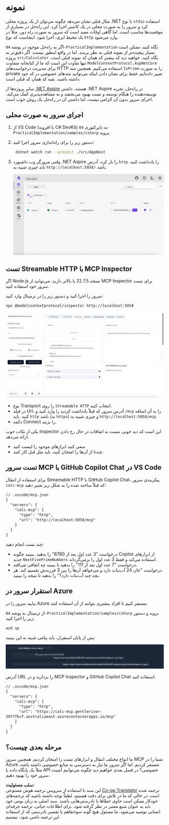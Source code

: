 <!--
CO_OP_TRANSLATOR_METADATA:
{
  "original_hash": "0bc7bd48f55f1565f1d95ccb2c16f728",
  "translation_date": "2025-07-13T23:03:54+00:00",
  "source_file": "04-PracticalImplementation/samples/csharp/README.md",
  "language_code": "fa"
}
-->
# نمونه

مثال قبلی نشان می‌دهد چگونه می‌توان از یک پروژه محلی .NET با نوع `stdio` استفاده کرد و سرور را به صورت محلی در یک کانتینر اجرا کرد. این راه‌حل در بسیاری از موقعیت‌ها مناسب است. اما گاهی اوقات مفید است که سرور به صورت راه دور، مثلاً در یک محیط ابری، اجرا شود. اینجاست که نوع `http` وارد می‌شود.

اگر به راه‌حل موجود در پوشه `04-PracticalImplementation` نگاه کنید، ممکن است بسیار پیچیده‌تر از نمونه قبلی به نظر برسد. اما در واقع اینطور نیست. اگر دقیق‌تر به پروژه `src/Calculator` نگاه کنید، خواهید دید که بیشتر کد همان کد نمونه قبلی است. تنها تفاوت این است که ما از کتابخانه متفاوت `ModelContextProtocol.AspNetCore` برای مدیریت درخواست‌های HTTP استفاده می‌کنیم. همچنین متد `IsPrime` را به صورت private تغییر داده‌ایم، فقط برای نشان دادن اینکه می‌توانید متدهای خصوصی در کد خود داشته باشید. بقیه کد همان کد قبلی است.

سایر پروژه‌ها از [.NET Aspire](https://learn.microsoft.com/dotnet/aspire/get-started/aspire-overview) هستند. داشتن .NET Aspire در راه‌حل، تجربه توسعه‌دهنده را هنگام توسعه و تست بهبود می‌بخشد و به مشاهده‌پذیری کمک می‌کند. اجرای سرور بدون آن الزامی نیست، اما داشتن آن در راه‌حل یک روش خوب است.

## اجرای سرور به صورت محلی

1. از VS Code (با افزونه C# DevKit) به دایرکتوری `04-PracticalImplementation/samples/csharp` بروید.
1. دستور زیر را برای راه‌اندازی سرور اجرا کنید:

   ```bash
    dotnet watch run --project ./src/AppHost
   ```

1. وقتی مرورگر وب داشبورد .NET Aspire را باز کرد، آدرس `http` را یادداشت کنید. باید چیزی شبیه به `http://localhost:5058/` باشد.

   ![داشبورد .NET Aspire](../../../../../translated_images/dotnet-aspire-dashboard.0a7095710e9301e90df2efd867e1b675b3b9bc2ccd7feb1ebddc0751522bc37c.fa.png)

## تست Streamable HTTP با MCP Inspector

اگر Node.js نسخه 22.7.5 یا بالاتر دارید، می‌توانید از MCP Inspector برای تست سرور خود استفاده کنید.

سرور را اجرا کنید و دستور زیر را در ترمینال وارد کنید:

```bash
npx @modelcontextprotocol/inspector http://localhost:5058
```

![MCP Inspector](../../../../../translated_images/mcp-inspector.c223422b9b494fb4a518a3b3911b3e708e6a5715069470f9163ee2ee8d5f1ba9.fa.png)

- نوع Transport را روی `Streamable HTTP` انتخاب کنید.
- در فیلد Url، آدرس سرور که قبلاً یادداشت کردید را وارد کنید و `/mcp` را به آن اضافه کنید. باید `http` باشد (نه `https`) و چیزی شبیه به `http://localhost:5058/mcp`.
- دکمه Connect را بزنید.

یکی از نکات خوب Inspector این است که دید خوبی نسبت به اتفاقات در حال رخ دادن ارائه می‌دهد.

- سعی کنید ابزارهای موجود را لیست کنید
- چندتا از آن‌ها را امتحان کنید، باید مثل قبل کار کنند.

## تست سرور MCP با GitHub Copilot Chat در VS Code

برای استفاده از انتقال Streamable HTTP با GitHub Copilot Chat، پیکربندی سرور `calc-mcp` که قبلاً ساخته شده را به شکل زیر تغییر دهید:

```jsonc
// .vscode/mcp.json
{
  "servers": {
    "calc-mcp": {
      "type": "http",
      "url": "http://localhost:5058/mcp"
    }
  }
}
```

چند تست انجام دهید:

- درخواست "3 عدد اول بعد از 6780" را بدهید. ببینید چگونه Copilot از ابزارهای جدید `NextFivePrimeNumbers` استفاده می‌کند و فقط 3 عدد اول را برمی‌گرداند.
- درخواست "7 عدد اول بعد از 111" را بدهید تا ببینید چه اتفاقی می‌افتد.
- درخواست "جان 24 آب‌نبات دارد و می‌خواهد آن‌ها را بین 3 فرزندش تقسیم کند. هر بچه چند آب‌نبات دارد؟" را بدهید تا نتیجه را ببینید.

## استقرار سرور در Azure

بیایید سرور را در Azure مستقر کنیم تا افراد بیشتری بتوانند از آن استفاده کنند.

از ترمینال به پوشه `04-PracticalImplementation/samples/csharp` بروید و دستور زیر را اجرا کنید:

```bash
azd up
```

پس از پایان استقرار، باید پیامی شبیه به این ببینید:

![موفقیت استقرار Azd](../../../../../translated_images/azd-deployment-success.bd42940493f1b834a5ce6251a6f88966546009b350df59d0cc4a8caabe94a4f1.fa.png)

آدرس URL را بردارید و در MCP Inspector و GitHub Copilot Chat استفاده کنید.

```jsonc
// .vscode/mcp.json
{
  "servers": {
    "calc-mcp": {
      "type": "http",
      "url": "https://calc-mcp.gentleriver-3977fbcf.australiaeast.azurecontainerapps.io/mcp"
    }
  }
}
```

## مرحله بعدی چیست؟

ما انواع مختلف انتقال و ابزارهای تست را امتحان کردیم. همچنین سرور MCP شما را در Azure مستقر کردیم. اما اگر سرور ما نیاز به دسترسی به منابع خصوصی داشته باشد، مثلاً یک پایگاه داده یا API خصوصی؟ در فصل بعدی خواهیم دید چگونه می‌توانیم امنیت سرور خود را بهبود دهیم.

**سلب مسئولیت**:  
این سند با استفاده از سرویس ترجمه هوش مصنوعی [Co-op Translator](https://github.com/Azure/co-op-translator) ترجمه شده است. در حالی که ما در تلاش برای دقت هستیم، لطفاً توجه داشته باشید که ترجمه‌های خودکار ممکن است حاوی خطاها یا نادرستی‌هایی باشند. سند اصلی به زبان بومی خود باید به عنوان منبع معتبر در نظر گرفته شود. برای اطلاعات حیاتی، ترجمه حرفه‌ای انسانی توصیه می‌شود. ما مسئول هیچ گونه سوءتفاهم یا تفسیر نادرستی که از استفاده این ترجمه ناشی شود، نیستیم.